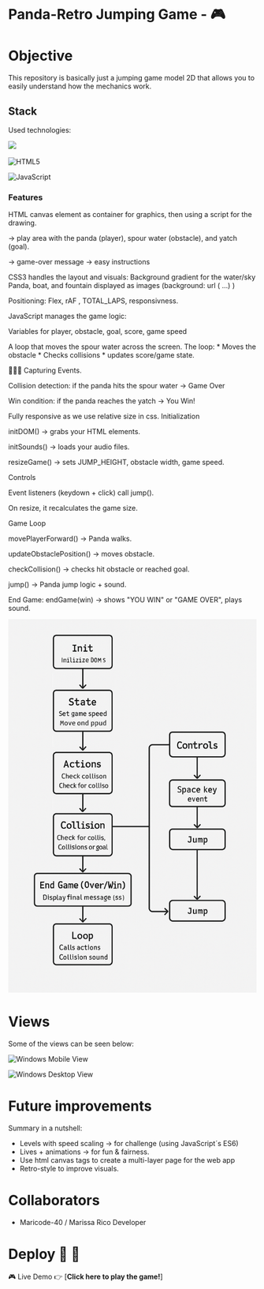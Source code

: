 
# Panda-Retro Jumping Game - 🎮

# Objective

This repository is basically just a jumping game model 2D that allows you to easily understand how the mechanics work. 

## Stack

Used technologies:

<a href="https://developer.mozilla.org/es/docs/Web/CSS">
<img src= "https://user-images.githubusercontent.com/121863208/227808642-a8dcfecb-74b9-4796-8b2b-7bfe5cf1b4ba.svg"/>
</a>

![HTML5](https://img.shields.io/badge/html5-%23E34F26.svg?style=for-the-badge&logo=html5&logoColor=white)

![JavaScript](https://img.shields.io/badge/javascript-%23323330.svg?style=for-the-badge&logo=javascript&logoColor=%23F7DF1E)


### Features

HTML canvas element as container for graphics, then using a script for the drawing.

→ play area with the panda (player), spour water (obstacle), and yatch (goal).

 → game-over message
 → easy instructions 

CSS3 handles the layout and visuals: Background gradient for the water/sky Panda, boat, and fountain displayed as images (background: url ( ...) )

Positioning: Flex, rAF , TOTAL_LAPS, responsivness.

JavaScript manages the game logic:

Variables for player, obstacle, goal, score, game speed

A loop that moves the spour water across the screen. The loop:  * Moves the obstacle * Checks collisions * updates score/game state. 

👩🏽‍💻 Capturing Events.

Collision detection: if the panda hits the spour water → Game Over

Win condition: if the panda reaches the yatch → You Win!


Fully responsive as we use relative size in css.
Initialization

initDOM() → grabs your HTML elements.

initSounds() → loads your audio files.

resizeGame() → sets JUMP_HEIGHT, obstacle width, game speed.

Controls

Event listeners (keydown + click) call jump().

On resize, it recalculates the game size.

Game Loop

movePlayerForward() → Panda walks.

updateObstaclePosition() → moves obstacle.

checkCollision() → checks hit obstacle or reached goal.

jump() → Panda jump logic + sound.

End Game: endGame(win) → shows "YOU WIN" or "GAME OVER", plays sound.

![Diagram](./assets/images/diagram.png)

# Views 

Some of the views can be seen  below: 

![Windows Mobile View](#)

![Windows Desktop View](#)

# Future improvements 

Summary in a nutshell:

- Levels with speed scaling → for challenge (using JavaScript´s ES6)
- Lives + animations → for fun & fairness.
- Use html canvas tags to create a multi-layer page for the web app
- Retro-style to improve visuals. 

# Collaborators 
- Maricode-40 / Marissa Rico Developer 

# Deploy 🚀 🚀 
 🎮 Live Demo 
👉 [**Click here to play the game!**]


